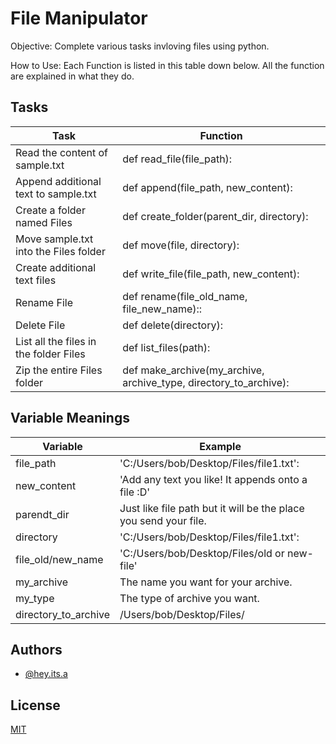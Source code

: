 
# File Manipulator

Objective: Complete various tasks invloving files using python.

How to Use: Each Function is listed in this table down below. All the function are explained in what they do.
## Tasks

| Task             | Function                                                                |
| ----------------- | ------------------------------------------------------------------ |
| Read the content of sample.txt|def read_file(file_path): |
| Append additional text to sample.txt |def append(file_path, new_content):  |   
| Create a folder named Files | def create_folder(parent_dir, directory): |
| Move sample.txt into the Files folder | def move(file, directory): |
| Create additional text files |def write_file(file_path, new_content): |
| Rename File |def rename(file_old_name, file_new_name):: |
| Delete File | def delete(directory): |
| List all the files in the folder Files |def list_files(path):  |
|Zip the entire Files folder |def make_archive(my_archive, archive_type, directory_to_archive): |


## Variable Meanings

| Variable           | Example                                                               |
| ----------------- | ------------------------------------------------------------------ |
| file_path |'C:/Users/bob/Desktop/Files/file1.txt': |
| new_content |'Add any text you like! It appends onto a file :D' |
| parendt_dir |Just like file path but it will be the place you send your file. |
| directory |'C:/Users/bob/Desktop/Files/file1.txt': |
| file_old/new_name |'C:/Users/bob/Desktop/Files/old or new-file' |
| my_archive |The name you want for your archive. |
| my_type |The type of archive you want. |
| directory_to_archive |/Users/bob/Desktop/Files/ |

## Authors

- [@hey.its.a](https://www.github.com/ageeha927)


## License

[MIT](https://choosealicense.com/licenses/mit/)


